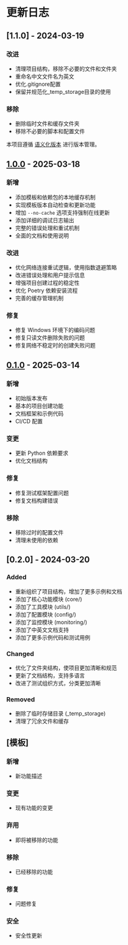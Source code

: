 # 更新日志

## [1.1.0] - 2024-03-19

### 改进
- 清理项目结构，移除不必要的文件和文件夹
- 重命名中文文件名为英文
- 优化.gitignore配置
- 保留并规范化_temp_storage目录的使用

### 移除
- 删除临时文件和缓存文件夹
- 移除不必要的脚本和配置文件

本项目遵循 [语义化版本](https://semver.org/lang/zh-CN/) 进行版本管理。

## [1.0.0] - 2025-03-18

### 新增
- 添加模板和依赖包的本地缓存机制
- 实现模板版本自动检查和更新功能
- 增加 `--no-cache` 选项支持强制在线更新
- 添加详细的调试日志输出
- 完整的错误处理和重试机制
- 全面的文档和使用说明

### 改进
- 优化网络连接重试逻辑，使用指数退避策略
- 改进错误处理和用户提示信息
- 增强项目创建过程的稳定性
- 优化 Poetry 依赖安装流程
- 完善的缓存管理机制

### 修复
- 修复 Windows 环境下的编码问题
- 修复只读文件删除失败的问题
- 修复网络不稳定时的创建失败问题

## [0.1.0] - 2025-03-14

### 新增
- 初始版本发布
- 基本的项目创建功能
- 文档框架和示例代码
- CI/CD 配置

### 变更
- 更新 Python 依赖要求
- 优化文档结构

### 修复
- 修复测试框架配置问题
- 修复文档构建错误

### 移除
- 移除过时的配置文件
- 清理未使用的依赖

## [0.2.0] - 2024-03-20

### Added
- 重新组织了项目结构，增加了更多示例和文档
- 添加了核心功能模块 (core/)
- 添加了工具模块 (utils/)
- 添加了配置模块 (config/)
- 添加了监控模块 (monitoring/)
- 添加了中英文文档支持
- 添加了更多示例代码和测试用例

### Changed
- 优化了文件夹结构，使项目更加清晰和规范
- 更新了文档结构，支持多语言
- 改进了测试组织方式，分类更加清晰

### Removed
- 删除了临时存储目录 (_temp_storage)
- 清理了冗余文件和缓存

## [模板]

### 新增
- 新功能描述

### 变更
- 现有功能的变更

### 弃用
- 即将被移除的功能

### 移除
- 已经移除的功能

### 修复
- 问题修复

### 安全
- 安全性更新

[1.0.0]: https://github.com/nighm/cookiecutter-python-template/releases/tag/v1.0.0
[0.1.0]: https://github.com/nighm/cookiecutter-python-template/releases/tag/v0.1.0 